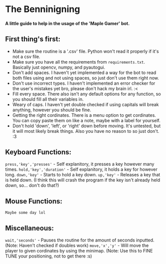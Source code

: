 # The Benninigning
#### A little guide to help in the usage of the 'Maple Gamer' bot.

## First thing's first:
- Make sure the routine is a '.csv' file. Python won't read it properly if it's not a csv file.
- Make sure you have all the requirements from `requirements.txt`. Basically just opencv, numpy, and pyautogui.
- Don't add spaces. I haven't yet implemented a way for the bot to read both files using and not using spaces, so just don't use them right now.
- Don't use incorrect types. I haven't implemented an error checker for the user's mistakes yet bro, please don't hack my brain irl. :<
- Fill every space. There also isn't any default options for any function, so you should fill all their variables in.
- Weary of caps. I haven't yet double checked if using capitals will break anything, however you should be fine.
- Getting the right cordinates. There is a menu option to get cordinates. You can copy paste them on like a note, maybe with a label for yourself.
- Don't hold 'down', 'left', or 'right' down before moving. It's untested, but it will most likely break things. Also you have no reason to so just don't. :3

## Keyboard Functions:
`press,'key','presses'` - Self explanitory, it presses a key however many times.
`hold,'key','duration'` - Self explanitory, it holds a key for however long.
`down,'key'` - Starts to hold a key down.
`up,'key'` - Releases a key that is held down. (I think this will crash the program if the key isn't already held down, so... don't do that?)

## Mouse Functions:
`Maybe some day lol`

## Miscellaneous:
`wait,'seconds'` - Pauses the routine for the amount of seconds inputted. (Note: Haven't checked if doubles work)
`move,'x','y'` - Will move the player to given cordinates by using the minimap. (Note: Use this to FINE TUNE your positioning, not to get there :s)
